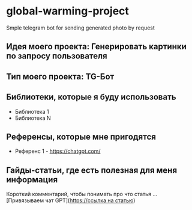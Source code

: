 # global-warming-project
Smple telegram bot for sending generated photo by request

## Идея моего проекта: Генерировать картинки по запросу пользователя
## Тип моего проекта: TG-Бот
> 

## Библиотеки, которые я буду использовать
- Библиотека 1
- Библиотека N

## Референсы, которые мне пригодятся
- Референс 1 - https://chatgpt.com/

## Гайды-статьи, где есть полезная для меня информация
Короткий комментарий, чтобы понимать про что статья ... [Привязываем чат GPT]([https://ссылка на статью](https://sendpulse.kz/knowledge-base/chatbot/integrations/openai))
